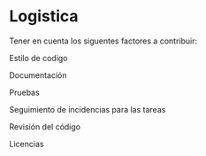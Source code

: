 # Logistica
Tener en cuenta los siguentes factores a contribuir:

Estilo de codigo

Documentación

Pruebas

Seguimiento de incidencias para las tareas

Revisión del código

Licencias

